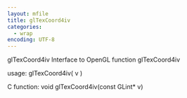 ```yaml
---
layout: mfile
title: glTexCoord4iv
categories:
  - wrap
encoding: UTF-8
---
```


glTexCoord4iv  Interface to OpenGL function glTexCoord4iv

usage:  glTexCoord4iv( v )

C function:  void glTexCoord4iv(const GLint\* v)